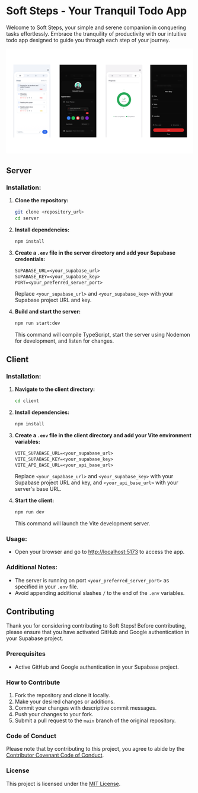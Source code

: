 # Soft Steps - Your Tranquil Todo App

Welcome to Soft Steps, your simple and serene companion in conquering tasks effortlessly. Embrace the tranquility of productivity with our intuitive todo app designed to guide you through each step of your journey.

![Alt text](images/phonto.png)

## Server

### Installation:

1. **Clone the repository:**
   ```bash
   git clone <repository_url>
   cd server
   ```

2. **Install dependencies:**
   ```bash
   npm install
   ```

3. **Create a `.env` file in the server directory and add your Supabase credentials:**
   ```env
   SUPABASE_URL=<your_supabase_url>
   SUPABASE_KEY=<your_supabase_key>
   PORT=<your_preferred_server_port>
   ```
   Replace `<your_supabase_url>` and `<your_supabase_key>` with your Supabase project URL and key.

4. **Build and start the server:**
   ```bash
   npm run start:dev
   ```
   This command will compile TypeScript, start the server using Nodemon for development, and listen for changes.

## Client

### Installation:

1. **Navigate to the client directory:**
   ```bash
   cd client
   ```

2. **Install dependencies:**
   ```bash
   npm install
   ```

3. **Create a `.env` file in the client directory and add your Vite environment variables:**
   ```env
   VITE_SUPABASE_URL=<your_supabase_url>
   VITE_SUPABASE_KEY=<your_supabase_key>
   VITE_API_BASE_URL=<your_api_base_url>
   ```
   Replace `<your_supabase_url>` and `<your_supabase_key>` with your Supabase project URL and key, and `<your_api_base_url>` with your server's base URL.

4. **Start the client:**
   ```bash
   npm run dev
   ```
   This command will launch the Vite development server.

### Usage:

- Open your browser and go to [http://localhost:5173](http://localhost:5173) to access the app.

### Additional Notes:

- The server is running on port `<your_preferred_server_port>` as specified in your `.env` file.
- Avoid appending additional slashes `/` to the end of the `.env` variables.

## Contributing

Thank you for considering contributing to Soft Steps! Before contributing, please ensure that you have activated GitHub and Google authentication in your Supabase project.

### Prerequisites

- Active GitHub and Google authentication in your Supabase project.

### How to Contribute

1. Fork the repository and clone it locally.
2. Make your desired changes or additions.
3. Commit your changes with descriptive commit messages.
4. Push your changes to your fork.
5. Submit a pull request to the `main` branch of the original repository.

### Code of Conduct

Please note that by contributing to this project, you agree to abide by the [Contributor Covenant Code of Conduct](CODE_OF_CONDUCT.md).

### License

This project is licensed under the [MIT License](LICENSE).
